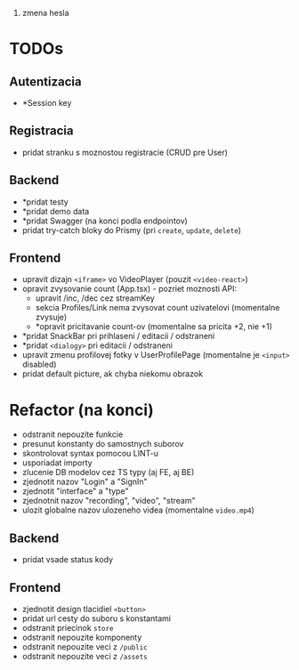 1. zmena hesla

# TODOs

## Autentizacia

-   \*Session key

## Registracia

-   pridat stranku s moznostou registracie (CRUD pre User)

## Backend

-   \*pridat testy
-   \*pridat demo data
-   \*pridat Swagger (na konci podla endpointov)
-   pridat try-catch bloky do Prismy (pri `create`, `update`, `delete`)

## Frontend

-   upravit dizajn `<iframe>` vo VideoPlayer (pouzit `<video-react>`)
-   opravit zvysovanie count (App.tsx) - pozriet moznosti API:
    -   upravit /inc, /dec cez streamKey
    -   sekcia Profiles/Link nema zvysovat count uzivatelovi (momentalne zvysuje)
    -   \*opravit pricitavanie count-ov (momentalne sa pricita +2, nie +1)
-   \*pridat SnackBar pri prihlaseni / editacii / odstraneni
-   \*pridat `<dialogy>` pri editacii / odstraneni
-   upravit zmenu profilovej fotky v UserProfilePage (momentalne je `<input>` disabled)
-   pridat default picture, ak chyba niekomu obrazok

# Refactor (na konci)

-   odstranit nepouzite funkcie
-   presunut konstanty do samostnych suborov
-   skontrolovat syntax pomocou LINT-u
-   usporiadat importy
-   zlucenie DB modelov cez TS typy (aj FE, aj BE)
-   zjednotit nazov "Login" a "SignIn"
-   zjednotit "interface" a "type"
-   zjednotnit nazov "recording", "video", "stream"
-   ulozit globalne nazov ulozeneho videa (momentalne `video.mp4`)

## Backend

-   pridat vsade status kody

## Frontend

-   zjednotit design tlacidiel `<button>`
-   pridat url cesty do suboru s konstantami
-   odstranit priecinok `store`
-   odstranit nepouzite komponenty
-   odstranit nepouzite veci z `/public`
-   odstranit nepouzite veci z `/assets`

